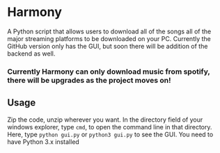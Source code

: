 # Harmony
 A Python script that allows users to download all of the songs all of the major streaming platforms to be downloaded on your PC. Currently the GitHub version only has the GUI, but soon there will be addition of the backend as well.
 
### Currently Harmony can only download music from spotify, there will be upgrades as the project moves on!
## Usage
 Zip the code, unzip wherever you want. In the directory field of your windows explorer, type `cmd`, to open the command line in that directory. Here, type `python gui.py` or `python3 gui.py` to see the GUI. You need to have Python 3.x installed
